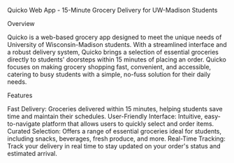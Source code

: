 Quicko Web App - 15-Minute Grocery Delivery for UW-Madison Students

Overview

Quicko is a web-based grocery app designed to meet the unique needs of University of Wisconsin-Madison students. With a streamlined interface and a robust delivery system, Quicko brings a selection of essential groceries directly to students' doorsteps within 15 minutes of placing an order. Quicko focuses on making grocery shopping fast, convenient, and accessible, catering to busy students with a simple, no-fuss solution for their daily needs.

Features

Fast Delivery: Groceries delivered within 15 minutes, helping students save time and maintain their schedules.
User-Friendly Interface: Intuitive, easy-to-navigate platform that allows users to quickly select and order items.
Curated Selection: Offers a range of essential groceries ideal for students, including snacks, beverages, fresh produce, and more.
Real-Time Tracking: Track your delivery in real time to stay updated on your order's status and estimated arrival.
